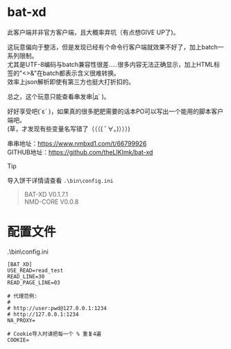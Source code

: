 # bat-xd
此客户端并非官方客户端，且大概率弃坑（有点想GIVE UP了)。  

这玩意偏向于整活，但是发现已经有个命令行客户端就效果不好了，加上batch一系列限制。  
尤其是UTF-8编码与batch兼容性很差.....很多内容无法正确显示，加上HTML标签的"<>&"在batch都表示含义很难转换。  
效率上json解析即使有第三方也挺大打折扣的。  

总之，这个玩意只能查看串发串|д` )。  

好好享受吧(`ε´ )，如果真的很多肥肥需要的话本PO可以写出一个能用的脚本客户端吧。  
(草，才发现有些变量名写错了（（（( ﾟ∀。)）））)  


串串地址：https://www.nmbxd1.com/t/66799926  
GITHUB地址：https://github.com/theLIKImk/bat-xd  

>[!TIP]  
>导入饼干详情请查看 `.\bin\config.ini`

> BAT-XD V0.1.7.1  
> NMD-CORE V0.0.8  

# 配置文件
.\bin\config.ini  
```
[BAT_XD]
USE_READ=read_test
READ_LINE=30
READ_PAGE_LINE=03

# 代理范例:
#
# http://user:pwd@127.0.0.1:1234
# http://127.0.0.1:1234
NA_PROXY=

# Cookie导入时请把每一个 % 重复4遍
COOKIE=
```

